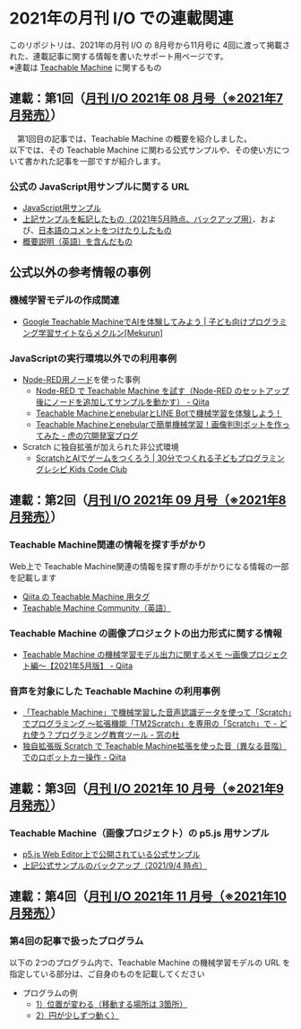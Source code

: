 # 2021年の月刊 I/O での連載関連
このリポジトリは、2021年の月刊 I/O の 8月号から11月号に 4回に渡って掲載された、連載記事に関する情報を書いたサポート用ページです。  
※連載は [Teachable Machine](https://teachablemachine.withgoogle.com/) に関するもの

## 連載：第1回（[月刊 I/O 2021年 08 月号（※2021年7月発売）](http://www.kohgakusha.co.jp/books/detail/4669)）
　第1回目の記事では、Teachable Machine の概要を紹介しました。  
 以下では、その Teachable Machine に関わる公式サンプルや、その使い方について書かれた記事を一部ですが紹介します。

### 公式の JavaScript用サンプルに関する URL

- [JavaScript用サンプル](https://github.com/googlecreativelab/teachablemachine-community/blob/master/snippets/markdown/image/tensorflowjs/javascript.md)
- [上記サンプルを転記したもの（2021年5月時点、バックアップ用）](https://github.com/yo-to/io2021_TM/blob/main/2021_TM1/sample.md)、および、[日本語のコメントをつけたりしたもの](https://github.com/yo-to/io2021_TM/blob/main/2021_TM3/sample.html)
- [概要説明（英語）を含んだもの](https://github.com/googlecreativelab/teachablemachine-community/tree/master/libraries/image)

## 公式以外の参考情報の事例
### 機械学習モデルの作成関連

- [Google Teachable MachineでAIを体験してみよう | 子ども向けプログラミング学習サイトならメクルン[Mekurun]](https://mekurun.com/tips/teachablemachine/)

### JavaScriptの実行環境以外での利用事例

- [Node-RED用ノード](https://flows.nodered.org/node/node-red-contrib-teachable-machine)を使った事例
   - [Node-RED で Teachable Machine を試す（Node-RED のセットアップ後にノードを追加してサンプルを動かす） - Qiita](https://qiita.com/youtoy/items/102c9ab8b5f25d542056)
   - [Teachable MachineとenebularとLINE Botで機械学習を体験しよう！](https://atlabo-handson-08.netlify.app/#0)
   - [Teachable Machineとenebularで簡単機械学習！画像判別ボットを作ってみた - 虎の穴開発室ブログ](https://toranoana-lab.hatenablog.com/entry/2020/12/08/090000)
- Scratch に独自拡張が加えられた非公式環境
   - [ScratchとAIでゲームをつくろう | 30分でつくれる子どもプログラミングレシピ Kids Code Club](https://kidsc2.org/recipes/44/chapters) 

## 連載：第2回（[月刊 I/O 2021年 09 月号（※2021年8月発売）](http://www.kohgakusha.co.jp/books/detail/4674)）
### Teachable Machine関連の情報を探す手がかり
Web上で Teachable Machine関連の情報を探す際の手がかりになる情報の一部を記載します

- [Qiita の Teachable Machine 用タグ](https://qiita.com/tags/teachablemachine)
- [Teachable Machine Community（英語）](https://github.com/googlecreativelab/teachablemachine-community)

### Teachable Machine の画像プロジェクトの出力形式に関する情報

- [Teachable Machine の機械学習モデル出力に関するメモ 〜画像プロジェクト編〜【2021年5月版】 - Qiita](https://qiita.com/youtoy/items/685d97e0acc5cfc184c0)

### 音声を対象にした Teachable Machine の利用事例

- [「Teachable Machine」で機械学習した音声認識データを使って「Scratch」でプログラミング ～拡張機能「TM2Scratch」を専用の「Scratch」で - どれ使う？プログラミング教育ツール - 窓の杜](https://forest.watch.impress.co.jp/docs/serial/progedu/1273286.html)
- [独自拡張版 Scratch で Teachable Machine拡張を使った音（異なる音階）でのロボットカー操作 - Qiita](https://qiita.com/youtoy/items/d67ba4e6e457b037068b)

## 連載：第3回（[月刊 I/O 2021年 10 月号（※2021年9月発売）](http://www.kohgakusha.co.jp/books/detail/4680)）

### Teachable Machine（画像プロジェクト）の p5.js 用サンプル

- [p5.js Web Editor上で公開されている公式サンプル](https://editor.p5js.org/ml5/sketches/ImageModel_TM)
- [上記公式サンプルのバックアップ（2021/9/4 時点）](https://editor.p5js.org/toyota_ref/sketches/Fn9fVg4IF)
 
## 連載：第4回（[月刊 I/O 2021年 11 月号（※2021年10月発売）](http://www.kohgakusha.co.jp/books/detail/4685)）

### 第4回の記事で扱ったプログラム
以下の 2つのプログラム内で、Teachable Machine の機械学習モデルの URL を指定している部分は、ご自身のものを記載してください

- プログラムの例
   - [1）位置が変わる（移動する場所は 3箇所）](https://editor.p5js.org/ml5/sketches/ImageModel_TM)
   - [2）円が少しずつ動く）](https://editor.p5js.org/toyota_ref/sketches/Fn9fVg4IF)

